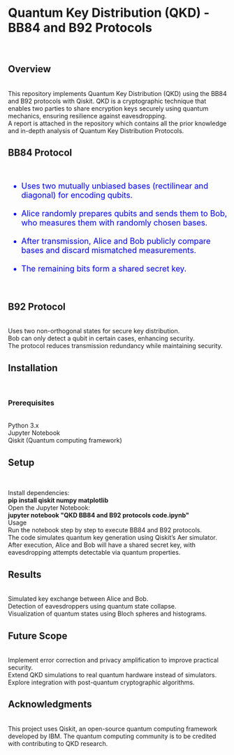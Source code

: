 <h1>Quantum Key Distribution (QKD) - BB84 and B92 Protocols </h1>
<Br>
<h2>Overview </h2>
<Br>
This repository implements Quantum Key Distribution (QKD) using the BB84 and B92 protocols with Qiskit. QKD is a cryptographic technique that enables two parties to share encryption keys securely using quantum mechanics, ensuring resilience against eavesdropping.
<Br>
A report is attached in the repository which contains all the prior knowledge and in-depth analysis of Quantum Key Distribution Protocols.
<h2>BB84 Protocol</h2>
<Br>
<ul style="color:blue; font-size:18px;">
<li> Uses two mutually unbiased bases (rectilinear and diagonal) for encoding qubits.</li>
<Br>
<li>Alice randomly prepares qubits and sends them to Bob, who measures them with randomly chosen bases.</li>
<Br>
<li>After transmission, Alice and Bob publicly compare bases and discard mismatched measurements.</li>
<Br>
<li>The remaining bits form a shared secret key.</li>
</ul>
<Br>
<h2>B92 Protocol</h2>
<Br>
Uses two non-orthogonal states for secure key distribution.
<Br>
Bob can only detect a qubit in certain cases, enhancing security.
<Br>
The protocol reduces transmission redundancy while maintaining security.
<Br>
<h2>Installation</h2>
<Br>
<h3>Prerequisites</h3>
<Br>
Python 3.x
<Br>
Jupyter Notebook
<Br>
Qiskit (Quantum computing framework)
<Br>
<h2>Setup</h2>
<Br>

Install dependencies:
<Br>
**pip install qiskit numpy matplotlib**
<Br>
Open the Jupyter Notebook:
<Br>
**jupyter notebook "QKD BB84 and B92 protocols code.ipynb"**
<Br>
Usage
<Br>
Run the notebook step by step to execute BB84 and B92 protocols.
<Br>
The code simulates quantum key generation using Qiskit’s Aer simulator.
<Br>
After execution, Alice and Bob will have a shared secret key, with eavesdropping attempts detectable via quantum properties.
<Br>
<h2>Results</h2>
<Br>
Simulated key exchange between Alice and Bob.
<Br>
Detection of eavesdroppers using quantum state collapse.
<Br>
Visualization of quantum states using Bloch spheres and histograms.
<Br>
<h2>Future Scope</h2>
<Br>
Implement error correction and privacy amplification to improve practical security.
<Br>
Extend QKD simulations to real quantum hardware instead of simulators.
<Br>
Explore integration with post-quantum cryptographic algorithms.
<Br>
<h2>Acknowledgments</h2>
<Br>
This project uses Qiskit, an open-source quantum computing framework developed by IBM. The quantum computing community is to be credited with contributing to QKD research.
